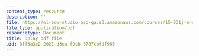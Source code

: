 ```yaml
---
content_type: resource
description: ''
file: https://ol-ocw-studio-app-qa.s3.amazonaws.com/courses/15-031j-energy-decisions-markets-and-policies-spring-2012/8ff3a3e22021d3eaf9cb5787cbfdf905_8aNkTgarBis.pdf
file_type: application/pdf
resourcetype: Document
title: 3play pdf file
uid: 8ff3a3e2-2021-d3ea-f9cb-5787cbfdf905
---
```

